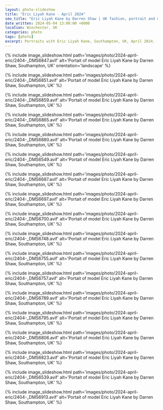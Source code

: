 ```yaml
---
layout: photo-slideshow
title: "Eric Liyah Kane - April 2024"
seo_title: "Eric Liyah Kane by Darren Shaw | UK fashion, portrait and model photographer | Winchester, Southampton, Portsmouth, Hampshire"
date_written: 2024-05-04 13:00:00 +0000
location: Winchester, UK
categories: photo
tags: [photo]
excerpt: Portraits with Eric Liyah Kane, Southampton, UK, April 2024.
---
```

{% include image_slideshow.html path='images/photo/2024-april-eric/2404-_DMS6847.avif' alt='Portait of model Eric Liyah Kane by Darren Shaw, Southampton, UK' orientation='landscape' %}

{% include image_slideshow.html path='images/photo/2024-april-eric/2404-_DMS6851.avif' alt='Portait of model Eric Liyah Kane by Darren Shaw, Southampton, UK' %}

{% include image_slideshow.html path='images/photo/2024-april-eric/2404-_DMS6859.avif' alt='Portait of model Eric Liyah Kane by Darren Shaw, Southampton, UK' %}

{% include image_slideshow.html path='images/photo/2024-april-eric/2404-_DMS6865.avif' alt='Portait of model Eric Liyah Kane by Darren Shaw, Southampton, UK' %}

{% include image_slideshow.html path='images/photo/2024-april-eric/2404-_DMS6880.avif' alt='Portait of model Eric Liyah Kane by Darren Shaw, Southampton, UK' %}

{% include image_slideshow.html path='images/photo/2024-april-eric/2404-_DMS6549.avif' alt='Portait of model Eric Liyah Kane by Darren Shaw, Southampton, UK' %}

{% include image_slideshow.html path='images/photo/2024-april-eric/2404-_DMS6687.avif' alt='Portait of model Eric Liyah Kane by Darren Shaw, Southampton, UK' %}

{% include image_slideshow.html path='images/photo/2024-april-eric/2404-_DMS6697.avif' alt='Portait of model Eric Liyah Kane by Darren Shaw, Southampton, UK' %}

{% include image_slideshow.html path='images/photo/2024-april-eric/2404-_DMS6700.avif' alt='Portait of model Eric Liyah Kane by Darren Shaw, Southampton, UK' %}
    
{% include image_slideshow.html path='images/photo/2024-april-eric/2404-_DMS6748.avif' alt='Portait of model Eric Liyah Kane by Darren Shaw, Southampton, UK' %}

{% include image_slideshow.html path='images/photo/2024-april-eric/2404-_DMS6755.avif' alt='Portait of model Eric Liyah Kane by Darren Shaw, Southampton, UK' %}

{% include image_slideshow.html path='images/photo/2024-april-eric/2404-_DMS6757.avif' alt='Portait of model Eric Liyah Kane by Darren Shaw, Southampton, UK' %}

{% include image_slideshow.html path='images/photo/2024-april-eric/2404-_DMS6789.avif' alt='Portait of model Eric Liyah Kane by Darren Shaw, Southampton, UK' %}

{% include image_slideshow.html path='images/photo/2024-april-eric/2404-_DMS6795.avif' alt='Portait of model Eric Liyah Kane by Darren Shaw, Southampton, UK' %}

{% include image_slideshow.html path='images/photo/2024-april-eric/2404-_DMS6806.avif' alt='Portait of model Eric Liyah Kane by Darren Shaw, Southampton, UK' %}

{% include image_slideshow.html path='images/photo/2024-april-eric/2404-_DMS6823.avif' alt='Portait of model Eric Liyah Kane by Darren Shaw, Southampton, UK' %}

{% include image_slideshow.html path='images/photo/2024-april-eric/2404-_DMS6539.avif' alt='Portait of model Eric Liyah Kane by Darren Shaw, Southampton, UK' %}

{% include image_slideshow.html path='images/photo/2024-april-eric/2404-_DMS6913.avif' alt='Portait of model Eric Liyah Kane by Darren Shaw, Southampton, UK' %}